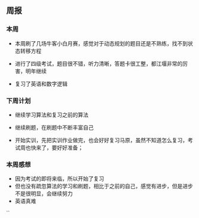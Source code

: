 ##  周报

###  本周

- 本周刷了几场牛客小白月赛，感觉对于动态规划的题目还是不熟练，找不到状态转移方程

- 进行了四级考试，题目很不错，听力清晰，答题卡很工整，都江堰非常的厉害，明年继续
- 复习了英语和数字逻辑

###  下周计划

- 继续学习算法和复习之前的算法

- 继续刷题，在刷题中不断丰富自己
- 开始实训，先把实训作业做完，也会好好复习马原，虽然不知道怎么复习，考试周也快来了，要好好准备；

###   本周感想

- 因为考试的即将来临，所以开始了复习
- 但也没有疏忽算法的学习和刷题，相比于之前的自己，感觉有进步，但是进步不是很明显，会继续努力
- 英语真难





``
